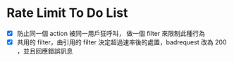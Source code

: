 # Rate Limit To Do List
- [x] 防止同一個 action 被同一用戶狂呼叫， 做一個 filter 來限制此種行為
- [x] 共用的 filter，由引用的 filter 決定超過速率後的處置，badrequest 改為 200 ，並且回應錯誤訊息
